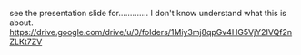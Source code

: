 see the presentation slide for............. I don't know understand what this is about.
https://drive.google.com/drive/u/0/folders/1Miy3mj8qpGv4HG5VjY2IVQf2nZLKt7ZV
